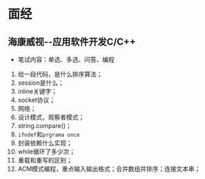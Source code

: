 # 面经

## 海康威视--应用软件开发C/C++

- 笔试内容：单选、多选、问答、编程

1. 给一段代码，是什么排序算法；
2. session是什么；
3. inline关键字；
4. socket协议；
5. 网络；
6. 设计模式，观察者模式；
7. string.compare()；
8. `ifndef`和`prgrama once`
9. 封装依赖什么实现；
10. while循环了多少次；
11. 重载和重写的区别；
12. ACM模式编程，重点输入输出格式；合并数组并排序；连接文本串；